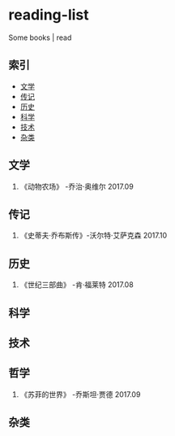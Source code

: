 # reading-list
Some books | read
## 索引
- [文学](#文学)
- [传记](#传记)
- [历史](#历史)
- [科学](#科学)
- [技术](#技术)
- [杂类](#杂类)

## 文学
1. 《动物农场》 -乔治·奥维尔 2017.09

## 传记
1. 《史蒂夫·乔布斯传》-沃尔特·艾萨克森 2017.10

## 历史
1. 《世纪三部曲》 -肯·福莱特 2017.08

## 科学
## 技术
## 哲学
1. 《苏菲的世界》 -乔斯坦·贾德 2017.09

## 杂类
